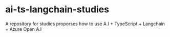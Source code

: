 # ai-ts-langchain-studies
A repository for studies proporses how to use A.I + TypeScript + Langchain + Azure Open A.I

